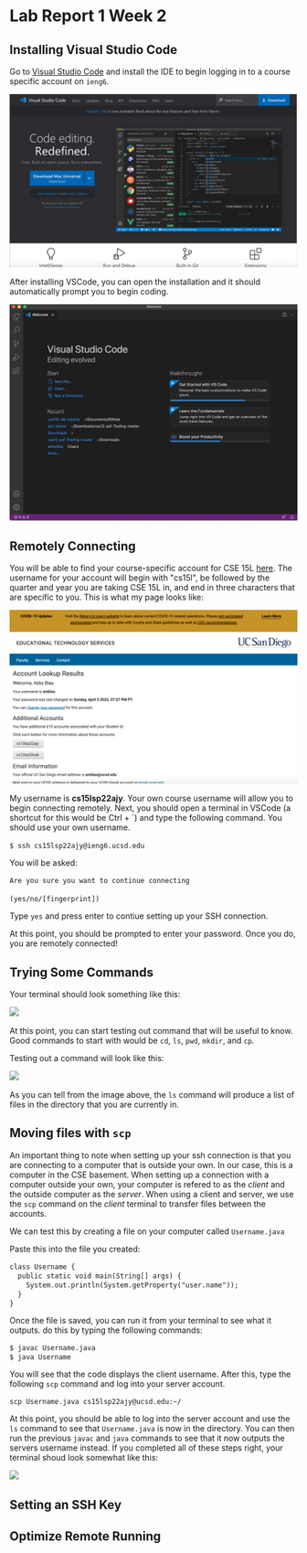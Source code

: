 # Lab Report 1 Week 2


## Installing Visual Studio Code

Go to [Visual Studio Code](https://code.visualstudio.com/) and install the IDE to begin logging in to a course specific account on ```ieng6```.


![](vscodess.png)


After installing VSCode, you can open the installation and it should automatically prompt you to begin coding.


![](vscodess2.png)


## Remotely Connecting

You will be able to find your course-specific account for CSE 15L [here](https://sdacs.ucsd.edu/~icc/index.php). The username for your account will begin with "cs15l", be followed by the quarter and year you are taking CSE 15L in, and end in three characters that are specific to you. This is what my page looks like:


![](etsss.png)


My username is **cs15lsp22ajy**. Your own course username will allow you to begin connecting remotely. Next, you should open a terminal in VSCode (a shortcut for this would be Ctrl + `) and type the following command. You should use your own username.

```$ ssh cs15lsp22ajy@ieng6.ucsd.edu```

You will be asked:

```
Are you sure you want to continue connecting

(yes/no/[fingerprint])
```


Type ```yes``` and press enter to contiue setting up your SSH connection.

At this point, you should be prompted to enter your password. Once you do, you are remotely connected!

## Trying Some Commands

Your terminal should look something like this:


![](terminalss.png)


At this point, you can start testing out command that will be useful to know. Good commands to start with would be ```cd```, ```ls```, ```pwd```, ```mkdir```, and ```cp```.

Testing out a command will look like this:

![](terminalss2.png)


As you can tell from the image above, the ```ls``` command will produce a list of files in the directory that you are currently in.

## Moving files with ```scp```

An important thing to note when setting up your ssh connection is that you are connecting to a computer that is outside your own. In our case, this is a computer in the CSE basement. When setting up a connection with a computer outside your own, your computer is refered to as the *client* and the outside computer as the *server*. When using a client and server, we use the ```scp``` command on the *client* terminal to transfer files between the accounts.

We can test this by creating a file on your computer called ```Username.java```

Paste this into the file you created:

```
class Username {
  public static void main(String[] args) {
    System.out.println(System.getProperty("user.name"));
  }
}
```

Once the file is saved, you can run it from your terminal to see what it outputs. do this by typing the following commands:

```
$ javac Username.java
$ java Username
```

You will see that the code displays the client username. After this, type the following ```scp``` command and log into your server account.

```
scp Username.java cs15lsp22ajy@ucsd.edu:~/
```

At this point, you should be able to log into the server account and use the ```ls``` command to see that ```Username.java``` is now in the directory. You can then run the previous ```javac``` and ```java``` commands to see that it now outputs the servers username instead. If you completed all of these steps right, your terminal shoud look somewhat like this:

![](terminalss3.png)

## Setting an SSH Key

## Optimize Remote Running
